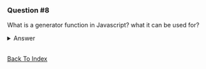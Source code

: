 ### Question #8

What is a generator function in Javascript? what it can be used for?

<details>
<summary>Answer</summary>

a generator function is a special type of function that can be used to create an iterator.
it is denotes with the `function*` syntax, and can be paused at any point using the `yield` syntax

an example for a generator function:

```Javascript
function* range(start, end) {
  for (let i = start; i <= end; i++) {
    yield i;
  }
}

const iterator = range(1, 5);

console.log(iterator.next());  // { value: 1, done: false }
console.log(iterator.next());  // { value: 2, done: false }
console.log(iterator.next());  // { value: 3, done: false }
console.log(iterator.next());  // { value: 4, done: false }
console.log(iterator.next());  // { value: 5, done: false }
console.log(iterator.next());  // { value: undefined, done: true }

```

another example:

```JavaScript
function* idCreator() {
  let i = 0;
  while (true) yield i++;
}

const ids = idCreator();

console.log(ids.next().value); // 0
console.log(ids.next().value); // 1
console.log(ids.next().value); // 2
```

when the generator function is called, it does not execute the code inside it immediately. it returns an iterator object that can be used to execute the function step-by-step.

each time the `next()` method of the iterator it being called, the function executes until it encounters a `yield` statement. the value of the yield expression is returned to the caller and the generator is paused until the `next()` method is called again.

use cases:

1. lazy evaluation: can be used to create lazy sequences of data, where each sequence is created on demand
2. infinite sequences
3. custom iterators: can be used to create custom iterators that can be used with `for-of` loop

</details>

<br>

[Back To Index](../index.md)
